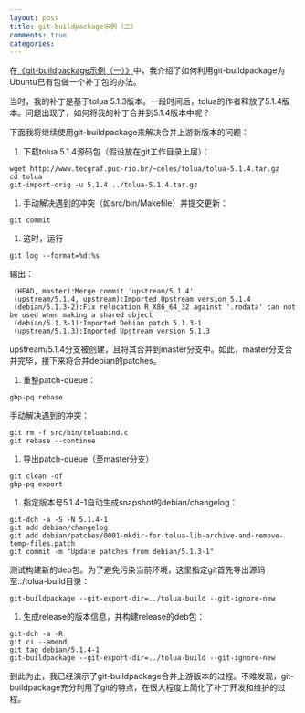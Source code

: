 ```yaml
---
layout: post
title: git-buildpackage示例（二）
comments: true
categories:
---
```


在[《git-buildpackage示例（一）》](/blog/2012/02/19/git-buildpackage-1/)中，我介绍了如何利用git-buildpackage为Ubuntu已有包做一个补丁包的办法。

当时，我的补丁是基于tolua 5.1.3版本。一段时间后，tolua的作者释放了5.1.4版本。问题出现了，如何将我的补丁合并到5.1.4版本中呢？

下面我将继续使用git-buildpackage来解决合并上游新版本的问题：

1. 下载tolua 5.1.4源码包（假设放在git工作目录上层）：

```
wget http://www.tecgraf.puc-rio.br/~celes/tolua/tolua-5.1.4.tar.gz
cd tolua
git-import-orig -u 5.1.4 ../tolua-5.1.4.tar.gz
```

1. 手动解决遇到的冲突（如src/bin/Makefile）并提交更新：

```
git commit
```

1. 这时，运行

```
git log --format=%d:%s
```

输出：

```
 (HEAD, master):Merge commit 'upstream/5.1.4'
 (upstream/5.1.4, upstream):Imported Upstream version 5.1.4
 (debian/5.1.3-2):Fix relocation R_X86_64_32 against '.rodata' can not be used when making a shared object
 (debian/5.1.3-1):Imported Debian patch 5.1.3-1
 (upstream/5.1.3):Imported Upstream version 5.1.3
```

upstream/5.1.4分支被创建，且将其合并到master分支中。如此，master分支合并完毕，接下来将合并debian的patches。

1. 重整patch-queue：

```
gbp-pq rebase
```

手动解决遇到的冲突：

```
git rm -f src/bin/toluabind.c
git rebase --continue
```

1. 导出patch-queue（至master分支）

```
git clean -df
gbp-pq export
```

1. 指定版本号5.1.4-1自动生成snapshot的debian/changelog：

```
git-dch -a -S -N 5.1.4-1
git add debian/changelog
git add debian/patches/0001-mkdir-for-tolua-lib-archive-and-remove-temp-files.patch
git commit -m "Update patches from debian/5.1.3-1"
```

测试构建新的deb包。为了避免污染当前环境，这里指定git首先导出源码至../tolua-build目录：

```
git-buildpackage --git-export-dir=../tolua-build --git-ignore-new
```

1. 生成release的版本信息，并构建release的deb包：

```
git-dch -a -R
git ci --amend
git tag debian/5.1.4-1
git-buildpackage --git-export-dir=../tolua-build --git-ignore-new
```

到此为止，我已经演示了git-buildpackage合并上游版本的过程。不难发现，git-buildpackage充分利用了git的特点，在很大程度上简化了补丁开发和维护的过程。
